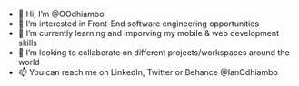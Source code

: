 - 👋 Hi, I’m @OOdhiambo
- 👀 I’m interested in Front-End software engineering opportunities
- 🌱 I’m currently learning and imporving my mobile & web development skills
- 💞️ I’m looking to collaborate on different projects/workspaces around the world
- 📫 You can reach me on LinkedIn, Twitter or Behance @IanOdhiambo

<!---
OOdhiambo/OOdhiambo is a ✨ special ✨ repository because its `README.md` (this file) appears on your GitHub profile.
You can click the Preview link to take a look at your changes.
--->
